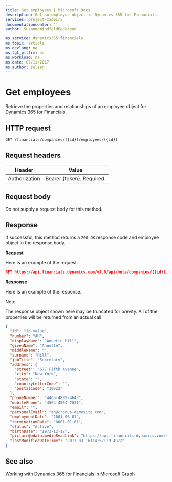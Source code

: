 ```yaml
---
title: Get employees | Microsoft Docs
description: Get an employee object in Dynamics 365 for Financials.
services: project-madeira
documentationcenter: ''
author: SusanneWindfeldPedersen

ms.service: dynamics365-financials
ms.topic: article
ms.devlang: na
ms.tgt_pltfrm: na
ms.workload: na
ms.date: 07/11/2017
ms.author: solsen
---
```


# Get employees
Retrieve the properties and relationships of an employee object for Dynamics 365 for Financials.

## HTTP request
```
GET /financials/companies/({id})/employees/({id})
```

## Request headers
|Header       |Value                     |
|-------------|--------------------------|
|Authorization|Bearer {token}. Required. |

## Request body
Do not supply a request body for this method.

## Response
If successful, this method returns a ```200 OK``` response code and employee object in the response body.

**Request**

Here is an example of the request.

```json
GET https://api.financials.dynamics.com/v1.0/api/beta/companies/({id})/employees/({id})
```

**Response**

Here is an example of the response. 

> [!NOTE]  
>   The response object shown here may be truncated for brevity. All of the properties will be returned from an actual call.

```json
{
  "id": "id-value",
  "number": "AH",
  "displayName": "Annette Hill",
  "givenName": "Annette",
  "middleName": "",
  "surname": "Hill",
  "jobTitle": "Secretary",
  "address": {
    "street": "677 Fifth Avenue",
    "city": "New York",
    "state": "",
    "countryLetterCode": "",
    "postalCode": "10022"
  },
  "phoneNumber": "4465-4899-4643",
  "mobilePhone": "4564-4564-7831",
  "email": "",
  "personalEmail": "ah@cronus-demosite.com",
  "employmentDate": "2001-06-01",
  "terminationDate": "0001-01-01",
  "status": "Active",
  "birthDate": "1973-12-12",
  "picture@odata.mediaReadLink": "https://api.financials.dynamics.com/v1.0/api/beta/companies/({id})/employees/({id})/picture",
  "lastModifiedDateTime": "2017-03-16T14:57:19.497Z"  
}
```

## See also
[Working with Dynamics 365 for Financials in Microsoft Graph](../resources/dynamics_overview.md) 
